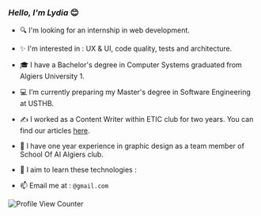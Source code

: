 ### _Hello, I'm Lydia_  😊
 


- 🔍 I'm looking for an internship in web development.
- ✨ I'm interested in : UX & UI, code quality, tests and architecture.
- 🎓 I have a Bachelor's degree in Computer Systems graduated from Algiers University 1.
- 💻 I’m currently preparing my Master's degree in Software Engineering at USTHB.
- ✍️ I worked as a Content Writer within ETIC club for two years. You can find our articles [here](https://etic-club.medium.com/).
- 🎨 I have one year experience in graphic design as a team member of School Of AI Algiers club.

- 🎯 I aim to learn these technologies : 

- 📫 Email me at : `@gmail.com`





![Profile View Counter](https://komarev.com/ghpvc/?username=dzprojects)

